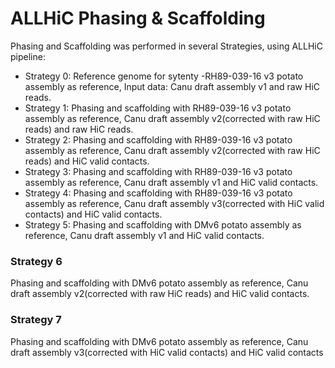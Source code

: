 ALLHiC Phasing & Scaffolding
=

Phasing and  Scaffolding was performed in several Strategies, using ALLHiC pipeline: 

- Strategy 0: Reference genome for sytenty -RH89-039-16 v3 potato assembly as reference, Input data: Canu draft assembly v1 and raw HiC reads.
- Strategy 1: Phasing and scaffolding with RH89-039-16 v3 potato assembly as reference, Canu draft assembly v2(corrected with raw HiC reads) and raw HiC reads.
- Strategy 2: Phasing and scaffolding with RH89-039-16 v3 potato assembly as reference, Canu draft assembly v2(corrected with raw HiC reads) and HiC valid contacts.
- Strategy 3: Phasing and scaffolding with RH89-039-16 v3 potato assembly as reference, Canu draft assembly v1 and HiC valid contacts.
- Strategy 4: Phasing and scaffolding with RH89-039-16 v3 potato assembly as reference, Canu draft assembly v3(corrected with HiC valid contacts) and HiC valid contacts.
- Strategy 5: Phasing and scaffolding with DMv6 potato assembly as reference, Canu draft assembly v1 and HiC valid contacts.

### Strategy 6
Phasing and scaffolding with DMv6 potato assembly as reference, Canu draft assembly v2(corrected with raw HiC reads) and HiC valid contacts.

### Strategy 7
Phasing and scaffolding with DMv6 potato assembly as reference, Canu draft assembly v3(corrected with HiC valid contacts) and HiC valid contacts


